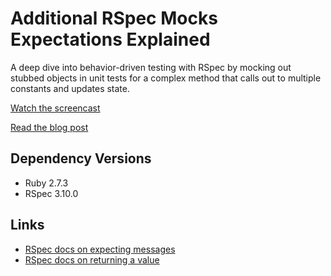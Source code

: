 # Additional RSpec Mocks Expectations Explained

A deep dive into behavior-driven testing with RSpec by mocking out stubbed objects in unit tests for a complex method that calls out to multiple constants and updates state.

[Watch the screencast](https://www.youtube.com/watch?v=ciVXLf6YnUE)

[Read the blog post](https://code.brettchalupa.com/rspec-mocking-and-stubbing-explained)

## Dependency Versions

- Ruby 2.7.3
- RSpec 3.10.0

## Links

- [RSpec docs on expecting messages](https://relishapp.com/rspec/rspec-mocks/v/3-10/docs/basics/expecting-messages)
- [RSpec docs on returning a value](https://relishapp.com/rspec/rspec-mocks/v/3-10/docs/configuring-responses/returning-a-value)
